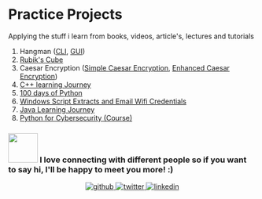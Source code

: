 # Practice Projects
Applying the stuff i learn from books, videos, article's, lectures and tutorials

1. Hangman ([CLI](https://github.com/creeper-exe/PracticeProjects/tree/main/HangmanCLI), [GUI](https://github.com/creeper-exe/PracticeProjects/tree/main/HangmanGUI)) 
2. [Rubik's Cube](https://github.com/creeper-exe/PracticeProjects/tree/main/Rubik's%20Cube)
3. Caesar Encryption ([Simple Caesar Encryption](https://github.com/creeper-exe/PracticeProjects/blob/main/CaesarEncryption/SimpleCeaserEncryption.py), [Enhanced Caesar Encryption](https://github.com/creeper-exe/PracticeProjects/blob/main/CaesarEncryption/EnhancedCaesarEncryption.py))
4. [C++ learning Journey](https://github.com/creeper-exe/PracticeProjects/tree/main/C%2B%2B%20Learning%20Journey)
5. [100 days of Python](https://github.com/creeper-exe/PracticeProjects/tree/main/100%20Days%20of%20Python)
6. [Windows Script Extracts and Email Wifi Credentials](https://github.com/creeper-exe/PracticeProjects/tree/main/Windows%20Script%20Extracts%20and%20Email%20Wifi%20Credentials)
7. [Java Learning Journey](https://github.com/creeper-exe/PracticeProjects/blob/main/Java%20learning%20Journey/README.md)
8. [Python for Cybersecurity (Course)]()






### <img src="https://media.giphy.com/media/LnQjpWaON8nhr21vNW/giphy.gif" width="60"> <b>I love connecting with different people</b> so if you want to say <b>hi, I'll be happy to meet you more!</b> :)

<div align="center">
<a href="https://github.com/creeper-exe" target="_blank">
<img src=https://img.shields.io/badge/github-%2324292e.svg?&style=for-the-badge&logo=github&logoColor=white alt=github style="margin-bottom: 5px;" />
</a>
<a href="https://twitter.com/Nouureldin_Ehab" target="_blank">
<img src=https://img.shields.io/badge/twitter-%2300acee.svg?&style=for-the-badge&logo=twitter&logoColor=white alt=twitter style="margin-bottom: 5px;" />
</a>
<a href="https://linkedin.com/in/noureldin-ehab-a57940190" target="_blank">
<img src=https://img.shields.io/badge/linkedin-%231E77B5.svg?&style=for-the-badge&logo=linkedin&logoColor=white alt=linkedin style="margin-bottom: 5px;" />
</a>  
</div>  
